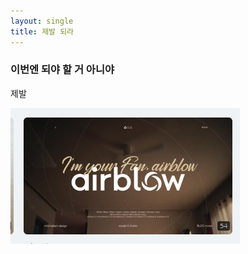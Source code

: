 ```yaml
---
layout: single
title: 제발 되라
---
```

### 이번엔 되야 할 거 아니야
제발

![image](/images/2025-03-27-first-posting/Pasted_image_20250410155000.png)
